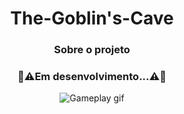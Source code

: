<div align="center">

# The-Goblin's-Cave
  
### Sobre o projeto

### 🚧⚠️Em desenvolvimento...⚠️🚧
<img src="img/gameplay.gif" type="image/gif" alt="Gameplay gif">
</div>
